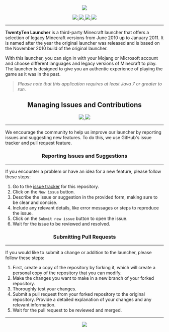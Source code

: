<div align="center">
  <a href="https://i.imgur.com/VxyZRcZ.png">
    <img src="https://i.imgur.com/VxyZRcZ.png">
  </a>
</div>

<p align="center">
  <a href="https://www.azul.com/downloads/?version=java-7-lts&package=jre">
    <img src="https://img.shields.io/badge/Java-7%2B-blue.svg">
  </a>
  <a href="https://github.com/sojlabjoi/TwentyTenLauncher/releases/latest">
    <img src="https://img.shields.io/github/v/release/sojlabjoi/TwentyTenLauncher?label=latest">
  </a>
  <a href="https://github.com/sojlabjoi/TwentyTenLauncher/releases/latest">
    <img src="https://img.shields.io/github/downloads/sojlabjoi/TwentyTenLauncher/latest/total.svg">
  </a>
  <a href="https://github.com/sojlabjoi/TwentyTenLauncher/blob/stable/LICENSE">
    <img src="https://img.shields.io/github/license/sojlabjoi/TwentyTenLauncher">
  </a>
</p>

---

__TwentyTen Launcher__ is a third-party Minecraft launcher that offers a selection of legacy
Minecraft
versions from June 2010 up to January 2011. It is named after the year the original launcher was
released and is based on the November 2010 build of the original launcher.

With this launcher, you can sign in with your Mojang or Microsoft account and choose different
languages and legacy versions of Minecraft to play. The launcher is designed to give you an
authentic experience of playing the game as it was in the past.

> _Please note that this application requires at least Java 7 or greater to run._

<h2 align="center">Managing Issues and Contributions</h2>
<p align="center">
  <a href="https://github.com/sojlabjoi/TwentyTenLauncher/issues">
    <img src="https://img.shields.io/github/issues/sojlabjoi/TwentyTenLauncher">
  </a>
  <a href="https://github.com/sojlabjoi/TwentyTenLauncher/pulls">
    <img src="https://img.shields.io/github/issues-pr/sojlabjoi/TwentyTenLauncher">
  </a>
</p>

---

We encourage the community to help us improve our launcher by reporting issues and suggesting new
features. To do this, we use GitHub's issue tracker and pull request feature.

<h3 align="center">Reporting Issues and Suggestions</h3>

---

If you encounter a problem or have an idea for a new feature, please follow these steps:

1. Go to the [issue tracker](https://github.com/sojlabjoi/TwentyTenLauncher/issues) for this
   repository.
2. Click on the ``New issue`` button.
3. Describe the issue or suggestion in the provided form, making sure to be clear and concise.
4. Include any relevant details, like error messages or steps to reproduce the issue.
5. Click on the ``Submit new issue`` button to open the issue.
6. Wait for the issue to be reviewed and resolved.

<h3 align="center">Submitting Pull Requests</h3>

---

If you would like to submit a change or addition to
the launcher, please follow these steps:

1. First, create a copy of the repository by forking it, which will create a personal copy of the
   repository that you can modify.
2. Make the changes you want to make in a new branch of your forked repository.
3. Thoroughly test your changes.
4. Submit a pull request from your forked repository to the original repository.
   Provide a detailed explanation of your changes and any relevant information.
5. Wait for the pull request to be reviewed and merged.

---

<div align="center">
  <a href="https://i.imgur.com/XI2qib8.png">
    <img src="https://i.imgur.com/XI2qib8.png">
  </a>
</div>